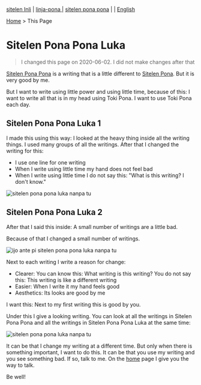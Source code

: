 [sitelen Inli](https://joelthomastr.github.io/tokipona/sitelen-pona-pona-luka_si) | [<span class="lp">linja-pona </span>](https://joelthomastr.github.io/tokipona/sitelen-pona-pona-luka_lp) | [<span class="spp">sitelen pona pona</span>](https://joelthomastr.github.io/tokipona/sitelen-pona-pona-luka_spp) | [<i class="twa twa-framed-picture"></i><i class="twa twa-red-heart"></i>](https://joelthomastr.github.io/tokipona/sitelen-pona-pona-luka_se) | [English](https://joelthomastr.github.io/tokipona/sitelen-pona-pona-luka_en)

[Home](https://joelthomastr.github.io/tokipona/READMEen) > This Page

# Sitelen Pona Pona Luka
> I changed this page on 2020-06-02. I did not make changes after that

[Sitelen Pona Pona](https://jackhumbert.github.io/sitelen-pona-pona/) is a writing that is a little different to [Sitelen Pona](http://tokipona.net/tp/janpije/hieroglyphs.php). But it is very good by me.

But I want to write using little power and using little time, because of this: I want to write all that is in my head using Toki Pona. I want to use Toki Pona each day.

## Sitelen Pona Pona Luka 1

I made this using this way: I looked at the heavy thing inside all the writing things. I used many groups of all the writings. After that I changed the writing for this:

 - I use one line for one writing
 - When I write using little time my hand does not feel bad
 - When I write using little time I do not say this: "What is this writing? I don't know."

![sitelen pona pona luka nanpa tu](https://joelthomastr.github.io/tokipona/sppl-v1.png)

## Sitelen Pona Pona Luka 2

After that I said this inside: A small number of writings are a little bad.

Because of that I changed a small number of writings.

![ijo ante pi sitelen pona pona luka nanpa tu](https://joelthomastr.github.io/tokipona/sppl-v2-differences.png)

Next to each writing I write a reason for change:
- Clearer: You can know this: What writing is this writing? You do not say this: This writing is like a different writing
- Easier: When I write it my hand feels good
- Aesthetics: Its looks are good by me

I want this: Next to my first writing this is good by you.

Under this I give a looking writing. You can look at all the writings in Sitelen Pona Pona and all the writings in Sitelen Pona Pona Luka at the same time:

![sitelen pona pona luka nanpa tu](https://joelthomastr.github.io/tokipona/sppl-v2-basic.jpg)

It can be that I change my writing at a different time. But only when there is something important, I want to do this. It can be that you use my writing and you see something bad. If so, talk to me. On the [home](https://joelthomastr.github.io/tokipona/READMEen) page I give you the way to talk.

Be well!
